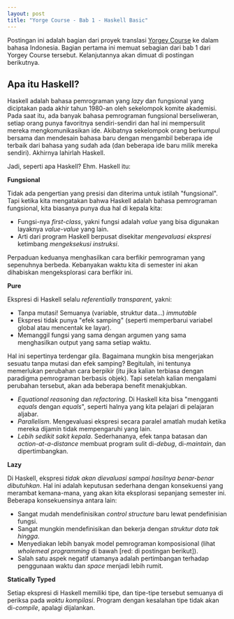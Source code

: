 ```yaml
---
layout: post
title: "Yorge Course - Bab 1 - Haskell Basic"
---
```


Postingan ini adalah bagian dari proyek translasi [Yorgey Course][yorgey] ke
dalam bahasa Indonesia. Bagian pertama ini memuat sebagian dari bab 1 dari
Yorgey Course tersebut. Kelanjutannya akan dimuat di postingan berikutnya.

## Apa itu Haskell?

Haskell adalah bahasa pemrograman yang *lazy* dan fungsional yang diciptakan
pada akhir tahun 1980-an oleh sekelompok komite akademisi. Pada saat itu,
ada banyak bahasa pemrograman fungsional berseliweran, setiap orang punya
favoritnya sendiri-sendiri dan hal ini mempersulit mereka mengkomunikasikan
ide. Akibatnya sekelompok orang berkumpul bersama dan mendesain bahasa baru
dengan mengambil beberapa ide terbaik dari bahasa yang sudah ada (dan
beberapa ide baru milik mereka sendiri). Akhirnya lahirlah Haskell. 

Jadi, seperti apa Haskell? Ehm. Haskell itu:

**Fungsional**

Tidak ada pengertian yang presisi dan diterima untuk istilah "fungsional".
Tapi ketika kita mengatakan bahwa Haskell adalah bahasa pemrograman
fungsional, kita biasanya punya dua hal di kepala kita:

* Fungsi-nya *first-class*, yakni fungsi adalah *value* yang bisa digunakan
  layaknya *value-value* yang lain.
* Arti dari program Haskell berpusat disekitar *mengevaluasi ekspresi*
  ketimbang *mengeksekusi instruksi*.

Perpaduan keduanya menghasilkan cara berfikir pemrograman yang sepenuhnya
berbeda. Kebanyakan waktu kita di semester ini akan dihabiskan
mengeksplorasi cara berfikir ini.

**Pure**

Ekspresi di Haskell selalu *referentially transparent*, yakni:

* Tanpa mutasi! Semuanya (variable, struktur data...) *immutable*
* Ekspresi tidak punya "efek samping" (seperti memperbarui variabel global
  atau mencentak ke layar).
* Memanggil fungsi yang sama dengan argumen yang sama menghasilkan output
  yang sama setiap waktu.

Hal ini sepertinya terdengar gila. Bagaimana mungkin bisa mengerjakan
sesuatu tanpa mutasi dan efek samping? Begitulah, ini tentunya memerlukan
perubahan cara berpikir (itu jika kalian terbiasa dengan paradigma
pemrograman berbasis objek). Tapi setelah kalian mengalami perubahan
tersebut, akan ada beberapa benefit menakjubkan.

* *Equational reasoning* dan *refactoring*. Di Haskell kita bisa "mengganti
  *equals* dengan *equals*", seperti halnya yang kita pelajari di pelajaran
  aljabar.
* *Parallelism*. Mengevaluasi ekspresi secara paralel amatlah mudah ketika
  mereka dijamin tidak mempengaruhi yang lain.
* *Lebih sedikit sakit kepala*. Sederhananya, efek tanpa batasan dan
  *action-at-a-distance*  membuat program sulit di-*debug*, di-*maintain*, dan
  dipertimbangkan.

**Lazy**

Di Haskell, ekspresi *tidak akan dievaluasi sampai hasilnya benar-benar
dibutuhkan*. Hal ini adalah keputusan sederhana dengan konsekuensi yang
merambat kemana-mana, yang akan kita eksplorasi sepanjang semester ini.
Beberapa konsekuensinya antara lain:

* Sangat mudah mendefinisikan *control structure* baru lewat pendefinisian
  fungsi.
* Sangat mungkin mendefinisikan dan bekerja dengan *struktur data tak
  hingga*.
* Menyediakan lebih banyak model pemrograman komposisional (lihat *wholemeal
  programming* di bawah [red: di postingan berikut]).
* Salah satu aspek negatif utamanya adalah pertimbangan terhadap penggunaan
  waktu dan *space* menjadi lebih rumit.

**Statically Typed**

Setiap ekspresi di Haskell memiliki tipe, dan tipe-tipe tersebut semuanya di
periksa pada *waktu kompilasi*. Program dengan kesalahan tipe tidak akan
di-*compile*, apalagi dijalankan.

[yorgey]: http://www.seas.upenn.edu/~cis194/lectures.html
